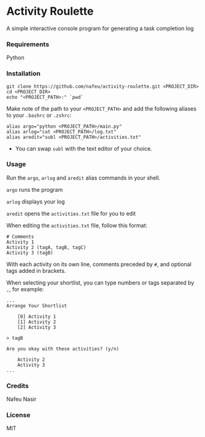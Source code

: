 # Activity Roulette

A simple interactive console program for generating a task completion log

### Requirements

Python

### Installation

```
git clone https://github.com/nafeu/activity-roulette.git <PROJECT_DIR>
cd <PROJECT_DIR>
echo "<PROJECT_PATH>:" `pwd`
```

Make note of the path to your `<PROJECT_PATH>` and add the following aliases to your `.bashrc` or `.zshrc`:

```
alias argo="python <PROJECT_PATH>/main.py"
alias arlog="cat <PROJECT_PATH>/log.txt"
alias aredit="subl <PROJECT_PATH>/activities.txt"
```

* You can swap `subl` with the text editor of your choice.

### Usage

Run the `argo`, `arlog` and `aredit` alias commands in your shell.

`argo` runs the program

`arlog` displays your log

`aredit` opens the `activities.txt` file for you to edit

When editing the `activities.txt` file, follow this format:

```
# Comments
Activity 1
Activity 2 (tagA, tagB, tagC)
Activity 3 (tagB)
```

With each activity on its own line, comments preceded by `#`, and optional tags added in brackets.

When selecting your shortlist, you can type numbers or tags separated by `,`, for example:

```
...
Arrange Your Shortlist

    [0] Activity 1
    [1] Activity 2
    [2] Activity 3

> tagB

Are you okay with these activities? (y/n)

    Activity 2
    Activity 3
...
```

### Credits

Nafeu Nasir

### License

MIT